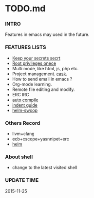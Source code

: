TODO.md
==========

### INTRO
Features in emacs may used in the future.

### FEATURES LISTS
* [Keep your secrets secrt](emacs-fu.blogspot.com/2011/02/keeping-your-secrets-secret.html)
* [Root privileges onece](emacs-fu.blogspot.com/.../editing-with-root-privileges-once-more.html)
* Multi mode, like html, js, php etc.
* Project management. [cask](http://cask.github.io/api.html).
* How to send email in emacs ?
* Org-mode learning.
* Remote file editing and modify.
* ERC IRC
* [auto compile](http://www.emacswiki.org/emacs/AutoRecompile)
* [indent guide](https://github.com/antonj/Highlight-Indentation-for-Emacs/)
* [helm-swoop](https://github.com/yasuyk/helm-git-grep)

### Others Record
* llvm+clang
* ecb+cscope+yasnnipet+erc
* [helm](http://www.emacswiki.org/emacs/Helm "wiki helm")

### About shell
* change to the latest visited shell

### UPDATE TIME
2015-11-25
